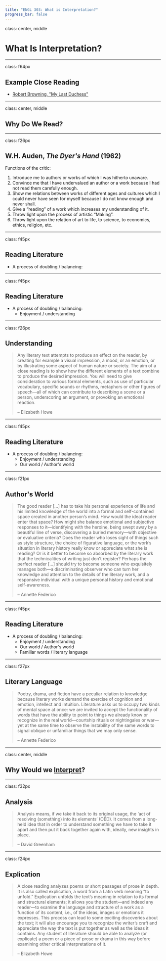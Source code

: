 ```yaml
---
title: "ENGL 303: What is Interpretation?"
progress_bar: false
---
```

class: center, middle

# What Is Interpretation?

---
class: f64px
## Example Close Reading

* [Robert Browning, "My Last Duchess"](https://www.poetryfoundation.org/poems/43768/my-last-duchess)

---
class: center, middle

## Why Do We Read?
---
class: f26px
## W.H. Auden, *The Dyer's Hand* (1962)

Functions of the critic:

1. Introduce me to authors or works of which I was hitherto unaware.
2. Convince me that I have undervalued an author or a work because I had not read them carefully enough.
3. Show me relations between works of different ages and cultures which I could never have seen for myself because I do not know enough and never shall.
4. Give a “reading” of a work which increases my understanding of it.
5. Throw light upon the process of artistic “Making”.
6. Throw light upon the relation of art to life, to science, to economics, ethics, religion, etc.

---
class: f45px
## Reading Literature

* A process of doubling / balancing:
---
class: f45px
## Reading Literature

* A process of doubling / balancing:
  * Enjoyment / understanding
---
class: f26px
## Understanding
> Any literary text attempts to produce an effect on the reader, by creating for example a visual impression, a mood, or an emotion, or by illustrating some aspect of human nature or society. The aim of a close reading is to show how the different elements of a text combine to produce the desired impression. You will need to give consideration to various formal elements, such as use of particular vocabulary, specific sounds or rhythms, metaphors or other figures of speech—all of which can contribute to describing a scene or a person, underscoring an argument, or provoking an emotional reaction.
>
>– Elizabeth Howe

---
class: f45px
## Reading Literature

* A process of doubling / balancing:
  * Enjoyment / understanding
  * Our world / Author's world
---
class: f21px
## Author's World

> The good reader [...] has to take his personal experience of life and his limited knowledge of the world into a formal and self-contained space created in another person’s mind. How would the ideal reader enter that space? How might she balance emotional and subjective responses to it—identifying with the heroine, being swept away by a beautiful line of verse, discovering a buried memory—with objective or evaluative criteria? Does the reader who loses sight of things such as style structure, the choice of figurative language, or the work’s situation in literary history really know or appreciate what she is reading? Or is it better to become so absorbed by the literary work that the technicalities of writing just don’t register? Perhaps the perfect reader [...] should try to become someone who exquisitely manages both—a discriminating observer who can turn her knowledge and attention to the details of the literary work, and a responsive individual with a unique personal history and emotional self-awareness.
>
>– Annette Federico

---
class: f45px
## Reading Literature

* A process of doubling / balancing:
  * Enjoyment / understanding
  * Our world / Author's world
  * Familiar words / literary language
---
class: f27px
## Literary Language

> Poetry, drama, and fiction have a peculiar relation to knowledge because literary works demand the exercise of cognition and emotion, intellect and intuition. Literature asks us to occupy two kinds of mental space at once: we are invited to accept the functionality of words that have the ability to point to things we already know or recognize in the real world—courtship rituals or nightingales or war—yet at the same time to observe the instability of the same words to signal oblique or unfamiliar things that we may only sense.
> 
>– Annette Federico

---
class: center, middle

## Why Would we [Interpret](https://www.oed.com/dictionary/interpret_v)?
---
class: f32px
## Analysis

> Analysis means, if we take it back to its original usage, the ‘act of resolving (something) into its elements’ (OED). It comes from a long-held idea that in order to understand something we have to take it apart and then put it back together again with, ideally, new insights in place.
>
>– David Greenham
---
class: f24px
## Explication

> A close reading analyzes poems or short passages of prose in depth. It is also called explication, a word from a Latin verb meaning “to unfold.” Explication unfolds the text’s meaning in relation to its formal and structural elements; it allows you the student—and indeed any reader—to examine the language and structure of a work as a function of its content, i.e., of the ideas, images or emotions it expresses. This process can lead to some exciting discoveries about the text; it will also encourage you to recognize the writer’s craft and appreciate the way the text is put together as well as the ideas it contains. Any student of literature should be able to analyze (or explicate) a poem or a piece of prose or drama in this way before examining other critical interpretations of it.
>
>– Elizabeth Howe
